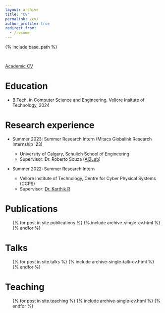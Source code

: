 ```yaml
---
layout: archive
title: "CV"
permalink: /cv/
author_profile: true
redirect_from:
  - /resume
---
```


{% include base_path %}

<br>

[Academic CV](https://timg27.github.io/_files/Timothy_Thomas_George-CV.pdf)

Education
======
* B.Tech. in Computer Science and Engineering, Vellore Insitute of Technology, 2024

Research experience
======
* Summer 2023: Summer Research Intern (Mitacs Globalink Research Internship '23)
  * University of Calgary, Schulich School of Engineering
  * Supervisor: Dr. Roberto Souza ([AI2Lab](ai2lab.ca))

* Summer 2022: Summer Research Intern 
  * Vellore Institute of Technology, Centre for Cyber Physical Systems (CCPS)
  * Supervisor: [Dr. Karthik R](https://sites.google.com/view/karthikramamurthy/home)
  
Publications
======
  <ul>{% for post in site.publications %}
    {% include archive-single-cv.html %}
  {% endfor %}</ul>
  
Talks
======
  <ul>{% for post in site.talks %}
    {% include archive-single-talk-cv.html %}
  {% endfor %}</ul>
  
Teaching
======
  <ul>{% for post in site.teaching %}
    {% include archive-single-cv.html %}
  {% endfor %}</ul>
  
